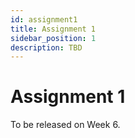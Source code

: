 ```yaml
---
id: assignment1
title: Assignment 1
sidebar_position: 1
description: TBD
---
```


# Assignment 1

To be released on Week 6.

